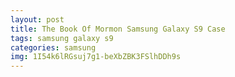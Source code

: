 ```yaml
---
layout: post
title: The Book Of Mormon Samsung Galaxy S9 Case
tags: samsung galaxy s9
categories: samsung
img: 1I54k6lRGsuj7g1-beXbZBK3FSlhDDh9s
---
```

